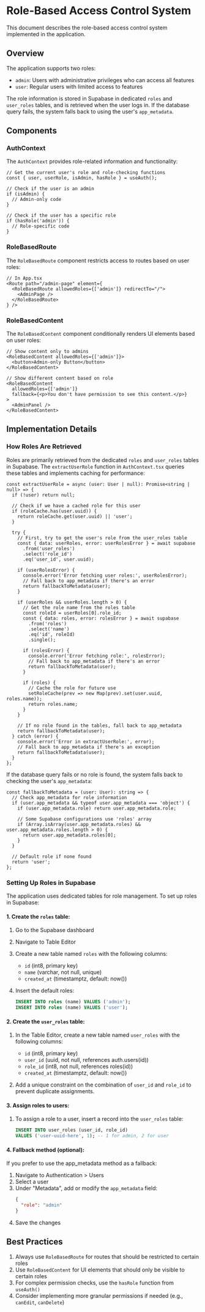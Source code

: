 # Role-Based Access Control System

This document describes the role-based access control system implemented in the application.

## Overview

The application supports two roles:
- `admin`: Users with administrative privileges who can access all features
- `user`: Regular users with limited access to features

The role information is stored in Supabase in dedicated `roles` and `user_roles` tables, and is retrieved when the user logs in. If the database query fails, the system falls back to using the user's `app_metadata`.

## Components

### AuthContext

The `AuthContext` provides role-related information and functionality:

```tsx
// Get the current user's role and role-checking functions
const { user, userRole, isAdmin, hasRole } = useAuth();

// Check if the user is an admin
if (isAdmin) {
  // Admin-only code
}

// Check if the user has a specific role
if (hasRole('admin')) {
  // Role-specific code
}
```

### RoleBasedRoute

The `RoleBasedRoute` component restricts access to routes based on user roles:

```tsx
// In App.tsx
<Route path="/admin-page" element={
  <RoleBasedRoute allowedRoles={['admin']} redirectTo="/">
    <AdminPage />
  </RoleBasedRoute>
} />
```

### RoleBasedContent

The `RoleBasedContent` component conditionally renders UI elements based on user roles:

```tsx
// Show content only to admins
<RoleBasedContent allowedRoles={['admin']}>
  <button>Admin-only Button</button>
</RoleBasedContent>

// Show different content based on role
<RoleBasedContent 
  allowedRoles={['admin']} 
  fallback={<p>You don't have permission to see this content.</p>}
>
  <AdminPanel />
</RoleBasedContent>
```

## Implementation Details

### How Roles Are Retrieved

Roles are primarily retrieved from the dedicated `roles` and `user_roles` tables in Supabase. The `extractUserRole` function in `AuthContext.tsx` queries these tables and implements caching for performance:

```tsx
const extractUserRole = async (user: User | null): Promise<string | null> => {
  if (!user) return null;

  // Check if we have a cached role for this user
  if (roleCache.has(user.uuid)) {
    return roleCache.get(user.uuid) || 'user';
  }

  try {
    // First, try to get the user's role from the user_roles table
    const { data: userRoles, error: userRolesError } = await supabase
      .from('user_roles')
      .select('role_id')
      .eq('user_id', user.uuid);

    if (userRolesError) {
      console.error('Error fetching user roles:', userRolesError);
      // Fall back to app_metadata if there's an error
      return fallbackToMetadata(user);
    }

    if (userRoles && userRoles.length > 0) {
      // Get the role name from the roles table
      const roleId = userRoles[0].role_id;
      const { data: roles, error: rolesError } = await supabase
        .from('roles')
        .select('name')
        .eq('id', roleId)
        .single();

      if (rolesError) {
        console.error('Error fetching role:', rolesError);
        // Fall back to app_metadata if there's an error
        return fallbackToMetadata(user);
      }

      if (roles) {
        // Cache the role for future use
        setRoleCache(prev => new Map(prev).set(user.uuid, roles.name));
        return roles.name;
      }
    }

    // If no role found in the tables, fall back to app_metadata
    return fallbackToMetadata(user);
  } catch (error) {
    console.error('Error in extractUserRole:', error);
    // Fall back to app_metadata if there's an exception
    return fallbackToMetadata(user);
  }
};
```

If the database query fails or no role is found, the system falls back to checking the user's `app_metadata`:

```tsx
const fallbackToMetadata = (user: User): string => {
  // Check app_metadata for role information
  if (user.app_metadata && typeof user.app_metadata === 'object') {
    if (user.app_metadata.role) return user.app_metadata.role;

    // Some Supabase configurations use 'roles' array
    if (Array.isArray(user.app_metadata.roles) && user.app_metadata.roles.length > 0) {
      return user.app_metadata.roles[0];
    }
  }

  // Default role if none found
  return 'user';
};
```

### Setting Up Roles in Supabase

The application uses dedicated tables for role management. To set up roles in Supabase:

#### 1. Create the `roles` table:

1. Go to the Supabase dashboard
2. Navigate to Table Editor
3. Create a new table named `roles` with the following columns:
   - `id` (int8, primary key)
   - `name` (varchar, not null, unique)
   - `created_at` (timestamptz, default: now())

4. Insert the default roles:
   ```sql
   INSERT INTO roles (name) VALUES ('admin');
   INSERT INTO roles (name) VALUES ('user');
   ```

#### 2. Create the `user_roles` table:

1. In the Table Editor, create a new table named `user_roles` with the following columns:
   - `id` (int8, primary key)
   - `user_id` (uuid, not null, references auth.users(id))
   - `role_id` (int8, not null, references roles(id))
   - `created_at` (timestamptz, default: now())

2. Add a unique constraint on the combination of `user_id` and `role_id` to prevent duplicate assignments.

#### 3. Assign roles to users:

1. To assign a role to a user, insert a record into the `user_roles` table:
   ```sql
   INSERT INTO user_roles (user_id, role_id)
   VALUES ('user-uuid-here', 1); -- 1 for admin, 2 for user
   ```

#### 4. Fallback method (optional):

If you prefer to use the app_metadata method as a fallback:

1. Navigate to Authentication > Users
2. Select a user
3. Under "Metadata", add or modify the `app_metadata` field:
   ```json
   {
     "role": "admin"
   }
   ```
4. Save the changes

## Best Practices

1. Always use `RoleBasedRoute` for routes that should be restricted to certain roles
2. Use `RoleBasedContent` for UI elements that should only be visible to certain roles
3. For complex permission checks, use the `hasRole` function from `useAuth()`
4. Consider implementing more granular permissions if needed (e.g., `canEdit`, `canDelete`)

